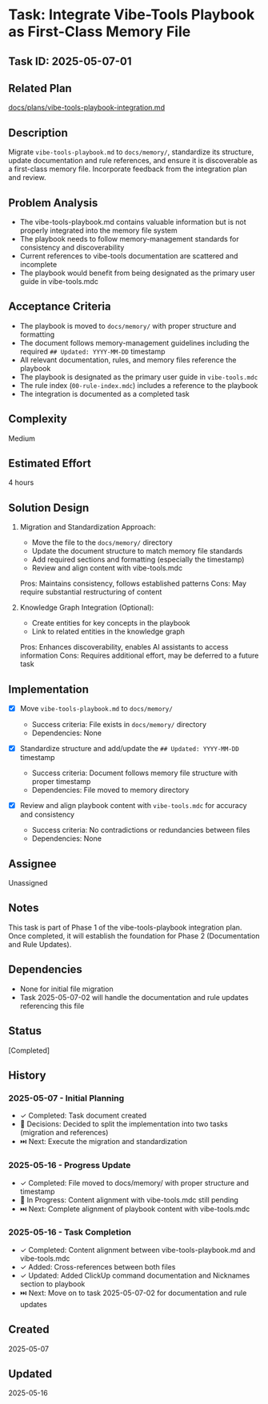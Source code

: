 # Task: Integrate Vibe-Tools Playbook as First-Class Memory File

## Task ID: 2025-05-07-01

## Related Plan

[docs/plans/vibe-tools-playbook-integration.md](../plans/vibe-tools-playbook-integration.md)

## Description

Migrate `vibe-tools-playbook.md` to `docs/memory/`, standardize its structure, update documentation and rule references, and ensure it is discoverable as a first-class memory file. Incorporate feedback from the integration plan and review.

## Problem Analysis

- The vibe-tools-playbook.md contains valuable information but is not properly integrated into the memory file system
- The playbook needs to follow memory-management standards for consistency and discoverability
- Current references to vibe-tools documentation are scattered and incomplete
- The playbook would benefit from being designated as the primary user guide in vibe-tools.mdc

## Acceptance Criteria

- The playbook is moved to `docs/memory/` with proper structure and formatting
- The document follows memory-management guidelines including the required `## Updated: YYYY-MM-DD` timestamp
- All relevant documentation, rules, and memory files reference the playbook
- The playbook is designated as the primary user guide in `vibe-tools.mdc`
- The rule index (`00-rule-index.mdc`) includes a reference to the playbook
- The integration is documented as a completed task

## Complexity

Medium

## Estimated Effort

4 hours

## Solution Design

1. Migration and Standardization Approach:

   - Move the file to the `docs/memory/` directory
   - Update the document structure to match memory file standards
   - Add required sections and formatting (especially the timestamp)
   - Review and align content with vibe-tools.mdc

   Pros: Maintains consistency, follows established patterns Cons: May require substantial restructuring of content

2. Knowledge Graph Integration (Optional):

   - Create entities for key concepts in the playbook
   - Link to related entities in the knowledge graph

   Pros: Enhances discoverability, enables AI assistants to access information Cons: Requires additional effort, may be deferred to a future task

## Implementation

- [x] Move `vibe-tools-playbook.md` to `docs/memory/`

  - Success criteria: File exists in `docs/memory/` directory
  - Dependencies: None

- [x] Standardize structure and add/update the `## Updated: YYYY-MM-DD` timestamp

  - Success criteria: Document follows memory file structure with proper timestamp
  - Dependencies: File moved to memory directory

- [x] Review and align playbook content with `vibe-tools.mdc` for accuracy and consistency
  - Success criteria: No contradictions or redundancies between files
  - Dependencies: None

## Assignee

Unassigned

## Notes

This task is part of Phase 1 of the vibe-tools-playbook integration plan. Once completed, it will establish the foundation for Phase 2 (Documentation and Rule Updates).

## Dependencies

- None for initial file migration
- Task 2025-05-07-02 will handle the documentation and rule updates referencing this file

## Status

[Completed]

## History

### 2025-05-07 - Initial Planning

- ✓ Completed: Task document created
- 🤔 Decisions: Decided to split the implementation into two tasks (migration and references)
- ⏭️ Next: Execute the migration and standardization

### 2025-05-16 - Progress Update

- ✓ Completed: File moved to docs/memory/ with proper structure and timestamp
- 🚧 In Progress: Content alignment with vibe-tools.mdc still pending
- ⏭️ Next: Complete alignment of playbook content with vibe-tools.mdc

### 2025-05-16 - Task Completion

- ✓ Completed: Content alignment between vibe-tools-playbook.md and vibe-tools.mdc
- ✓ Added: Cross-references between both files
- ✓ Updated: Added ClickUp command documentation and Nicknames section to playbook
- ⏭️ Next: Move on to task 2025-05-07-02 for documentation and rule updates

## Created

2025-05-07

## Updated

2025-05-16
